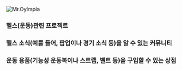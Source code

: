 ![Mr.Oylmpia](https://github.com/user-attachments/assets/ad1ffd28-2e11-40cb-b2a9-0fa842de3980)


### 헬스(운동)관련 프로젝트

### 헬스 소식(예를 들어, 팝업이나 경기 소식 등)을 알 수 있는 커뮤니티
### 운동 용품(기능성 운동복이나 스트랩, 벨트 등)을 구입할 수 있는 상점
